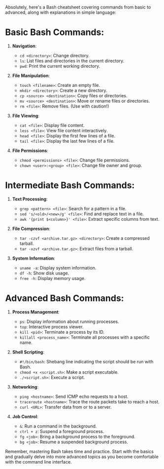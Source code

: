 Absolutely, here's a Bash cheatsheet covering commands from basic to advanced, along with explanations in simple language:

# Basic Bash Commands:

1. **Navigation**:
   - `cd <directory>`: Change directory.
   - `ls`: List files and directories in the current directory.
   - `pwd`: Print the current working directory.
   
2. **File Manipulation**:
   - `touch <filename>`: Create an empty file.
   - `mkdir <directory>`: Create a new directory.
   - `cp <source> <destination>`: Copy files or directories.
   - `mv <source> <destination>`: Move or rename files or directories.
   - `rm <file>`: Remove files. (Use with caution!)

3. **File Viewing**:
   - `cat <file>`: Display file content.
   - `less <file>`: View file content interactively.
   - `head <file>`: Display the first few lines of a file.
   - `tail <file>`: Display the last few lines of a file.

4. **File Permissions**:
   - `chmod <permissions> <file>`: Change file permissions.
   - `chown <user>:<group> <file>`: Change file owner and group.

# Intermediate Bash Commands:

1. **Text Processing**:
   - `grep <pattern> <file>`: Search for a pattern in a file.
   - `sed 's/<old>/<new>/g' <file>`: Find and replace text in a file.
   - `awk '{print $<column>}' <file>`: Extract specific columns from text.

2. **File Compression**:
   - `tar -czvf <archive.tar.gz> <directory>`: Create a compressed tarball.
   - `tar -xzvf <archive.tar.gz>`: Extract files from a tarball.

3. **System Information**:
   - `uname -a`: Display system information.
   - `df -h`: Show disk usage.
   - `free -h`: Display memory usage.

# Advanced Bash Commands:

1. **Process Management**:
   - `ps`: Display information about running processes.
   - `top`: Interactive process viewer.
   - `kill <pid>`: Terminate a process by its ID.
   - `killall <process_name>`: Terminate all processes with a specific name.

2. **Shell Scripting**:
   - `#!/bin/bash`: Shebang line indicating the script should be run with Bash.
   - `chmod +x <script.sh>`: Make a script executable.
   - `./<script.sh>`: Execute a script.

3. **Networking**:
   - `ping <hostname>`: Send ICMP echo requests to a host.
   - `traceroute <hostname>`: Trace the route packets take to reach a host.
   - `curl <URL>`: Transfer data from or to a server.

4. **Job Control**:
   - `&`: Run a command in the background.
   - `ctrl + z`: Suspend a foreground process.
   - `fg <job>`: Bring a background process to the foreground.
   - `bg <job>`: Resume a suspended background process.

Remember, mastering Bash takes time and practice. Start with the basics and gradually delve into more advanced topics as you become comfortable with the command line interface.